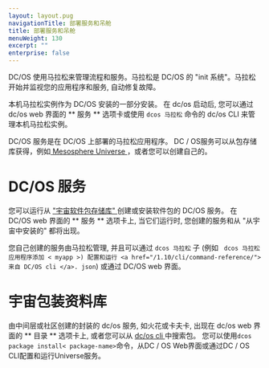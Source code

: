 ```yaml
---
layout: layout.pug
navigationTitle: 部署服务和吊舱
title: 部署服务和吊舱
menuWeight: 130
excerpt: ""
enterprise: false
---
```

<!-- This source repo for this topic is https://github.com/dcos/dcos-docs -->

DC/OS 使用马拉松来管理流程和服务。马拉松是 DC/OS 的 "init 系统"。马拉松开始并监视您的应用程序和服务, 自动修复故障。

本机马拉松实例作为 DC/OS 安装的一部分安装。 在 dc/os 启动后, 您可以通过 dc/os web 界面的 ** 服务 ** 选项卡或使用 ` dcos 马拉松 ` 命令的 dc/os CLI 来管理本机马拉松实例。

DC/OS 服务是在 DC/OS 上部署的马拉松应用程序。 DC / OS服务可以从包存储库获得，例如[ Mesosphere Universe ](/1.10/overview/concepts/#mesosphere-universe)，或者您可以创建自己的。

# DC/OS 服务

您可以运行从 [ "宇宙软件包存储库" ](/1.10/gui/catalog/) 创建或安装软件包的 DC/OS 服务。 在 DC/OS web 界面的 ** 服务 ** 选项卡上, 当它们运行时, 您创建的服务和从 "从宇宙中安装的" 都将出现。

您自己创建的服务由马拉松管理, 并且可以通过 ` dcos 马拉松 ` 子 (例如 ` dcos 马拉松应用程序添加 < myapp >) 配置和运行 <a href="/1.10/cli/command-reference/"> 来自 DC/OS cli </a>. json`) 或通过 DC/OS web 界面。

# 宇宙包装资料库

由中间层或社区创建的封装的 dc/os 服务, 如火花或卡夫卡, 出现在 dc/os web 界面的 ** 目录 ** 选项卡上, 或者您可以从 [ dc/os cli ](/1.10/cli/command-reference/) 中搜索包。 您可以使用` dcos package install< package-name> `命令，从DC / OS Web界面或通过DC / OS CLI配置和运行Universe服务。